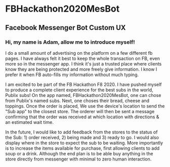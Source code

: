 # FBHackathon2020MesBot

<h2>Facebook Messenger Bot Custom UX</h2>

<h3>Hi, my name is Adam, allow me to introduce myself!</h3>

I do a small amount of advertising on the platform on a few different fb pages. I have always felt it best to keep the whole transaction on FB, even more so in the messenger app. I think it's just a trusted place where clients know they are being protected and more freely give information. I know I prefer it when FB auto-fills my information without much typing.

I am excited to be part of the FB Hackathon F8 2020. I have pushed myself to produce a complete client experience for the best subs in the world, Publix subs! On the app named, FBHackathon2020MesBot, one can chose from Publix's named subs. Next, one choses their bread, cheese and toppings. Once the order is placed, We use the device's location to send the "Sub app" to the closest store. The orderer will then be sent a message confirming that the order was received at which location with directions & an estimated wait time.

In the future, I would like to add feedback from the stores to the status of the Sub: 1) order received, 2) being made and 3) ready to go. I would also display where in the store to expect the sub to be waiting. More importantly is to increase the items available for purchase, first allowing clients to add soup or a drink. Although the end plan is to be able buy anything in the store directly from messenger with minimal to zero human interaction.
